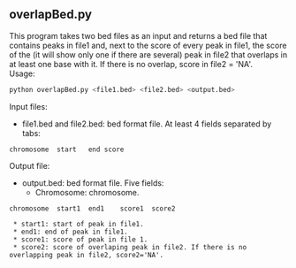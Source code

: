 ## overlapBed.py  

This program takes two bed files as an input and returns a bed file that contains peaks in file1 and, next to the score of every peak in file1, the score of  the (it will show only one if there are several) peak in file2 that overlaps in at least one base with it. If there is no overlap, score in file2 = 'NA'.  
Usage:  
```bash
python overlapBed.py <file1.bed> <file2.bed> <output.bed>
```
Input files:
- file1.bed and file2.bed: bed format file. At least 4 fields separated by tabs:
```
chromosome	start	end	score
```

Output file:
- output.bed: bed format file. Five fields: 
  * Chromosome: chromosome.
```
chromosome	start1	end1	score1	score2
```
     * start1: start of peak in file1.
     * end1: end of peak in file1.
     * score1: score of peak in file 1. 
     * score2: score of overlaping peak in file2. If there is no overlapping peak in file2, score2='NA'.


